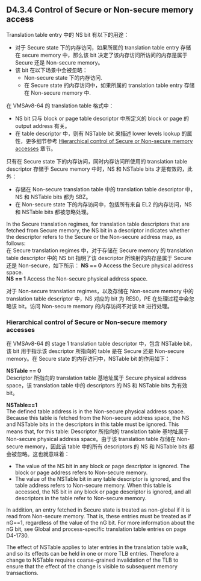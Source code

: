 ## D4.3.4 Control of Secure or Non-secure memory access

Translation table entry 中的 NS bit 有以下的用途：
* 对于 Secure state 下的内存访问，如果所属的 translation table entry 存储在 secure memory 中，那么该 bit 决定了该内存访问所访问的内存是属于 Secure 还是 Non-secure memory。
* 该 bit 在以下场景中会被忽略：
   - Non-secure state 下的内存访问.
   - 在 Secure state 的内存访问中，如果所属的 translation table entry 存储在 Non-secure memory 中.

在 VMSAv8-64 的 translation table 格式中：
* NS bit 只与 block or page table descriptor 中所定义的 block or page 的 output address 有关。
* 在 table descriptor 中，则有 NSTable bit 来描述 lower levels lookup 的属性，更多细节参考 [Hierarchical control of Secure or Non-secure memory accesses](#) 章节。

只有在 Secure state 下的内存访问，同时内存访问所使用的 translation table descriptor 存储于 Secure memory 中时，NS 和 NSTable bits 才是有效的，此外：  
* 存储在 Non-secure translation table 中的 translation table descriptor 中，NS 和 NSTable bits 都为 SBZ。
* 在 Non-secure state 下的内存访问中，包括所有来自 EL2 的内存访问，NS 和 NSTable bits 都被忽略处理。

In the Secure translation regimes, for translation table descriptors that are fetched from Secure memory, the NS bit in a descriptor indicates whether the descriptor refers to the Secure or the Non-secure address map, as follows:  
在 Secure translation regimes 中，对于存储在 Secure memory 的 translation table descriptor 中的 NS bit 指明了该 descriptor 所映射的内存是属于 Secure 还是 Non-secure，如下所示：
**NS == 0** Access the Secure physical address space.  
**NS == 1** Access the Non-secure physical address space.  

对于 Non-secure translation regimes，以及存储在 Non-secure memory 中的 translation table descriptor 中，NS 对应的 bit 为 RES0，PE 在处理过程中会忽略该 bit。访问 Non-secure memory 的内存访问不对该 bit 进行处理。

### Hierarchical control of Secure or Non-secure memory accesses

在 VMSAv8-64 的 stage 1 translation table descriptor 中，包含 NSTable bit，该 bit 用于指示该 descriptor 所指向的 table 是在 Secure 还是 Non-secure memory。在 Secure state 的内存访问中，NSTable bit 的作用如下：

**NSTable == 0**  
Descriptor 所指向的 translation table 基地址属于 Secure physical address space，该 translation table 中的 descriptors 的 NS 和 NSTable bits 为有效 bit。

**NSTable==1**  
The defined table address is in the Non-secure physical address space. Because this table is fetched from the Non-secure address space, the NS and NSTable bits in the descriptors in this table must be ignored. This means that, for this table:
Descriptor 所指向的 translation table 基地址属于 Non-secure physical address space。由于该 translation table 存储在 Non-secure memory，因此该 table 中的所有 descriptors 的 NS 和 NSTable bits 都会被忽略。这也就意味着：

* The value of the NS bit in any block or page descriptor is ignored. The block or page address refers to Non-secure memory.
* The value of the NSTable bit in any table descriptor is ignored, and the table address refers to Non-secure memory. When this table is accessed, the NS bit in any block or page descriptor is ignored, and all descriptors in the table refer to Non-secure memory.

In addition, an entry fetched in Secure state is treated as non-global if it is read from Non-secure memory. That is, these entries must be treated as if nG==1, regardless of the value of the nG bit. For more information about the nG bit, see Global and process-specific translation table entries on page D4-1730.

The effect of NSTable applies to later entries in the translation table walk, and so its effects can be held in one or more TLB entries. Therefore a change to NSTable requires coarse-grained invalidation of the TLB to ensure that the effect of the change is visible to subsequent memory transactions.